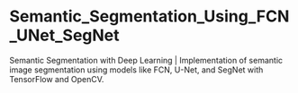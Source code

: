 # Semantic_Segmentation_Using_FCN_UNet_SegNet
Semantic Segmentation with Deep Learning | Implementation of semantic image segmentation using models like FCN, U-Net, and SegNet with TensorFlow and OpenCV.
